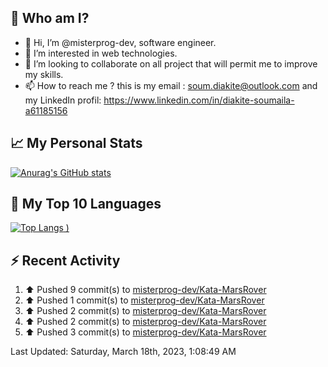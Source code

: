## **🔎 Who am I?**
- 👋 Hi, I’m @misterprog-dev, software engineer.
- 👀 I’m interested in web technologies.
- 💞️ I’m looking to collaborate on all project that will permit me to improve my skills.
- 📫 How to reach me ? this is my email : soum.diakite@outlook.com and my LinkedIn profil: https://www.linkedin.com/in/diakite-soumaila-a61185156


## **📈 My Personal Stats**
[![Anurag's GitHub stats](https://github-readme-stats.vercel.app/api?username=misterprog-dev&count_private=true&show_icons=true)](https://github.com/anuraghazra/github-readme-stats)

## **📣 My Top 10 Languages**
[![Top Langs](https://github-readme-stats.vercel.app/api/top-langs/?username=misterprog-dev&langs_count=10&layout=compact&hide=html,css&hide_title=true&&&show_icons=true)
)](https://github.com/anuraghazra/github-readme-stats)

## **⚡ Recent Activity**
<!--RECENT_ACTIVITY:start-->
1. ⬆️ Pushed 9 commit(s) to [misterprog-dev/Kata-MarsRover](https://github.com/misterprog-dev/Kata-MarsRover)<br>
2. ⬆️ Pushed 1 commit(s) to [misterprog-dev/Kata-MarsRover](https://github.com/misterprog-dev/Kata-MarsRover)<br>
3. ⬆️ Pushed 2 commit(s) to [misterprog-dev/Kata-MarsRover](https://github.com/misterprog-dev/Kata-MarsRover)<br>
4. ⬆️ Pushed 2 commit(s) to [misterprog-dev/Kata-MarsRover](https://github.com/misterprog-dev/Kata-MarsRover)<br>
5. ⬆️ Pushed 3 commit(s) to [misterprog-dev/Kata-MarsRover](https://github.com/misterprog-dev/Kata-MarsRover)<br>
<!--RECENT_ACTIVITY:end-->
<!--RECENT_ACTIVITY:last_update-->
Last Updated: Saturday, March 18th, 2023, 1:08:49 AM
<!--RECENT_ACTIVITY:last_update_end-->

<!---
misterprog-dev/misterprog-dev is a ✨ special ✨ repository because its `README.md` (this file) appears on your GitHub profile.
You can click the Preview link to take a look at your changes.
--->


